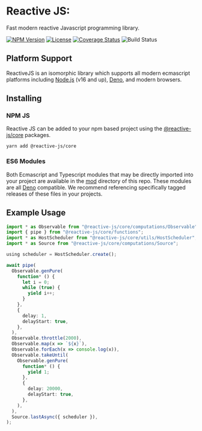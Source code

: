 # Reactive JS:

Fast modern reactive Javascript programming library.

[![NPM Version](https://img.shields.io/npm/v/@reactive-js/core.svg)](https://npmjs.com/package/@reactive-js/core) [![License](https://img.shields.io/npm/l/@reactive-js/core.svg)](https://npmjs.com/package/@reactive-js/core) [![Coverage Status](https://coveralls.io/repos/github/bordoley/reactive-js/badge.svg?branch=master)](https://coveralls.io/github/bordoley/reactive-js?branch=master) ![Build Status](https://github.com/bordoley/reactive-js/actions/workflows/build.yml/badge.svg)

## Platform Support

ReactiveJS is an isomorphic library which supports all modern ecmascript platforms including [Node.js](https://nodejs.org/) (v16 and up), [Deno](https://deno.land/), and modern browsers.

## Installing

### NPM JS

Reactive JS can be added to your npm based project using the [@reactive-js/core](https://www.npmjs.com/@reactive-js/core) packages.

```
yarn add @reactive-js/core
```

### ES6 Modules

Both Ecmascript and Typescript modules that may be directly imported into your project are available in the [mod](./mod) directory of this repo. These modules are all [Deno](https://deno.land/) compatible. We recommend referencing specifically tagged releases of these files in your projects.

## Example Usage

```typescript
import * as Observable from "@reactive-js/core/computations/Observable";
import { pipe } from "@reactive-js/core/functions";
import * as HostScheduler from "@reactive-js/core/utils/HostScheduler";
import * as Source from "@reactive-js/core/computations/Source";

using scheduler = HostScheduler.create();

await pipe(
  Observable.genPure(
    function* () {
      let i = 0;
      while (true) {
        yield i++;
      }
    },
    {
      delay: 1,
      delayStart: true,
    },
  ),
  Observable.throttle(2000),
  Observable.map(x => `${x}`),
  Observable.forEach(x => console.log(x)),
  Observable.takeUntil(
    Observable.genPure(
      function* () {
        yield 1;
      },
      {
        delay: 20000,
        delayStart: true,
      },
    ),
  ),
  Source.lastAsync({ scheduler }),
);
```
